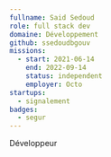 ```yaml
---
fullname: Said Sedoud
role: full stack dev
domaine: Développement
github: ssedoudbgouv
missions:
  - start: 2021-06-14
    end: 2022-09-14
    status: independent
    employer: Octo
startups:
  - signalement
badges:
  - segur
---
```


Développeur 
